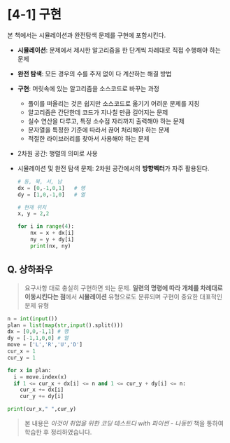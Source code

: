 # [4-1] 구현

본 책에서는 시뮬레이션과 완전탐색 문제를 구현에 포함시킨다.

- **시뮬레이션**: 문제에서 제시한 알고리즘을 한 단계씩 차례대로 직접 수행해야 하는 문제
- **완전 탐색**: 모든 경우의 수를 주저 없이 다 계산하는 해결 방법
- **구현**: 머릿속에 있는 알고리즘을 소스코드로 바꾸는 과정
  - 풀이를 떠올리는 것은 쉽지만 소스코드로 옮기기 어려운 문제를 지칭
  - 알고리즘은 간단한데 코드가 지나칠 만큼 길어지는 문제
  - 실수 연산을 다루고, 특정 소수점 자리까지 출력해야 하는 문제
  - 문자열을 특정한 기준에 따라서 끊어 처리해야 하는 문제
  - 적절한 라이브러리를 찾아서 사용해야 하는 문제





- 2차원 공간: 행렬의 의미로 사용

- 시뮬레이션 및 완전 탐색 문제: 2차원 공간에서의 **방향벡터**가 자주 활용된다.

  ```python
  # 동, 북, 서, 남
  dx = [0,-1,0,1]	# 행
  dy = [1,0,-1,0]	# 열
  
  # 현재 위치
  x, y = 2,2
  
  for i in range(4):
      nx = x + dx[i]
      ny = y + dy[i]
      print(nx, ny)
  ```



## Q. 상하좌우

> 요구사항 대로 충실히 구현하면 되는 문제. **일련의 명령에 따라 개체를 차례대로 이동시킨다는 점**에서 **시뮬레이션** 유형으로도 분류되며 구현이 중요한 대표적인 문제 유형

```python
n = int(input())
plan = list(map(str,input().split()))
dx = [0,0,-1,1] # 행
dy = [-1,1,0,0] # 열
move = ['L','R','U','D']
cur_x = 1
cur_y = 1

for x in plan:
  i = move.index(x)
  if 1 <= cur_x + dx[i] <= n and 1 <= cur_y + dy[i] <= n:
    cur_x += dx[i]
    cur_y += dy[i]

print(cur_x," ",cur_y)
```



> 본 내용은 *이것이 취업을 위한 코딩 테스트다 with 파이썬 - 나동빈* 책을 통하여 학습한 후 정리하였습니다.

